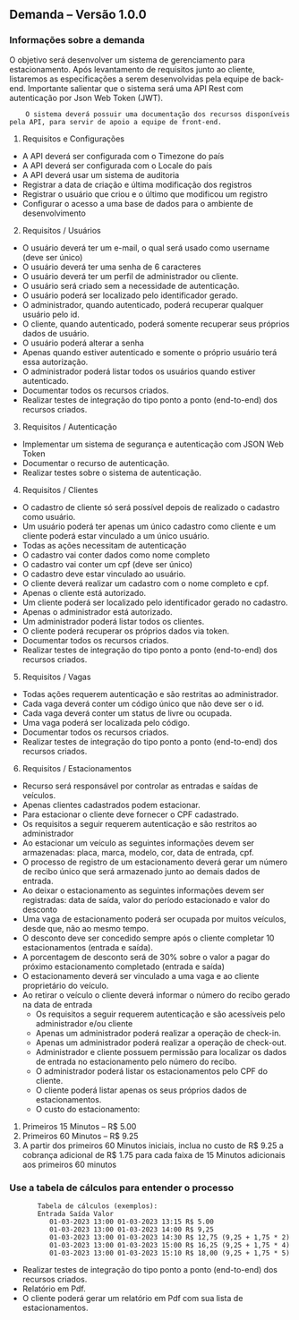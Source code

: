 ## Demanda – Versão 1.0.0

### Informações sobre a demanda

O objetivo será desenvolver um sistema de gerenciamento para estacionamento. Após levantamento
de requisitos junto ao cliente, listaremos as especificações a serem desenvolvidas pela equipe de
back-end. Importante salientar que o sistema será uma API Rest com autenticação por Json Web
Token (JWT).

        O sistema deverá possuir uma documentação dos recursos disponíveis pela API, para servir de apoio a equipe de front-end.

1. Requisitos e Configurações
- A API deverá ser configurada com o Timezone do país
- A API deverá ser configurada com o Locale do país
- A API deverá usar um sistema de auditoria
- Registrar a data de criação e última modificação dos registros
- Registrar o usuário que criou e o último que modificou um registro
- Configurar o acesso a uma base de dados para o ambiente de desenvolvimento


2. Requisitos / Usuários

- O usuário deverá ter um e-mail, o qual será usado como username (deve ser único)
- O usuário deverá ter uma senha de 6 caracteres
- O usuário deverá ter um perfil de administrador ou cliente.
- O usuário será criado sem a necessidade de autenticação.
- O usuário poderá ser localizado pelo identificador gerado.
- O administrador, quando autenticado, poderá recuperar qualquer usuário pelo id.
- O cliente, quando autenticado, poderá somente recuperar seus próprios dados de usuário.
- O usuário poderá alterar a senha
- Apenas quando estiver autenticado e somente o próprio usuário terá essa autorização.
- O administrador poderá listar todos os usuários quando estiver autenticado.
- Documentar todos os recursos criados.
- Realizar testes de integração do tipo ponto a ponto (end-to-end) dos recursos criados.


3. Requisitos / Autenticação

- Implementar um sistema de segurança e autenticação com JSON Web Token
- Documentar o recurso de autenticação.
- Realizar testes sobre o sistema de autenticação.


4. Requisitos / Clientes

- O cadastro de cliente só será possível depois de realizado o cadastro como usuário. 
- Um usuário poderá ter apenas um único cadastro como cliente e um cliente poderá estar vinculado a um único usuário.
- Todas as ações necessitam de autenticação
- O cadastro vai conter dados como nome completo
- O cadastro vai conter um cpf (deve ser único)
- O cadastro deve estar vinculado ao usuário.
- O cliente deverá realizar um cadastro com o nome completo e cpf.
- Apenas o cliente está autorizado.
- Um cliente poderá ser localizado pelo identificador gerado no cadastro.
- Apenas o administrador está autorizado.
- Um administrador poderá listar todos os clientes.
- O cliente poderá recuperar os próprios dados via token.
- Documentar todos os recursos criados.
- Realizar testes de integração do tipo ponto a ponto (end-to-end) dos recursos criados.


5. Requisitos / Vagas

- Todas ações requerem autenticação e são restritas ao administrador.
- Cada vaga deverá conter um código único que não deve ser o id.
- Cada vaga deverá conter um status de livre ou ocupada.
- Uma vaga poderá ser localizada pelo código.
- Documentar todos os recursos criados.
- Realizar testes de integração do tipo ponto a ponto (end-to-end) dos recursos criados.


6. Requisitos / Estacionamentos

- Recurso será responsável por controlar as entradas e saídas de veículos.
- Apenas clientes cadastrados podem estacionar.
- Para estacionar o cliente deve fornecer o CPF cadastrado.
- Os requisitos a seguir requerem autenticação e são restritos ao administrador
- Ao estacionar um veículo as seguintes informações devem ser armazenadas: placa, marca, modelo, cor, data de entrada, cpf.
- O processo de registro de um estacionamento deverá gerar um número de recibo único que será armazenado junto ao demais dados de entrada.
- Ao deixar o estacionamento as seguintes informações devem ser registradas: data de saída, valor do período estacionado e valor do desconto
- Uma vaga de estacionamento poderá ser ocupada por muitos veículos, desde que, não ao mesmo tempo.
- O desconto deve ser concedido sempre após o cliente completar 10 estacionamentos (entrada e saída).
- A porcentagem de desconto será de 30% sobre o valor a pagar do próximo estacionamento completado (entrada e saída)
- O estacionamento deverá ser vinculado a uma vaga e ao cliente proprietário do veículo.
- Ao retirar o veículo o cliente deverá informar o número do recibo gerado na data de entrada
   - Os requisitos a seguir requerem autenticação e são acessíveis pelo administrador e/ou cliente
   - Apenas um administrador poderá realizar a operação de check-in.
   - Apenas um administrador poderá realizar a operação de check-out.
   - Administrador e cliente possuem permissão para localizar os dados de entrada no estacionamento pelo número do recibo.
   - O administrador poderá listar os estacionamentos pelo CPF do cliente.
   - O cliente poderá listar apenas os seus próprios dados de estacionamentos.
   - O custo do estacionamento:
1. Primeiros 15 Minutos – R$ 5.00
2. Primeiros 60 Minutos – R$ 9.25
3. A partir dos primeiros 60 Minutos iniciais, inclua no custo de R$ 9.25 a cobrança adicional de R$ 1.75 para cada faixa de 15 Minutos adicionais aos primeiros 60 minutos


### Use a tabela de cálculos para entender o processo
           Tabela de cálculos (exemplos):
           Entrada Saída Valor
              01-03-2023 13:00 01-03-2023 13:15 R$ 5.00
              01-03-2023 13:00 01-03-2023 14:00 R$ 9,25
              01-03-2023 13:00 01-03-2023 14:30 R$ 12,75 (9,25 + 1,75 * 2)
              01-03-2023 13:00 01-03-2023 15:00 R$ 16,25 (9,25 + 1,75 * 4)
              01-03-2023 13:00 01-03-2023 15:10 R$ 18,00 (9,25 + 1,75 * 5)

- Realizar testes de integração do tipo ponto a ponto (end-to-end) dos recursos criados.
- Relatório em Pdf.
- O cliente poderá gerar um relatório em Pdf com sua lista de estacionamentos.